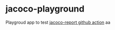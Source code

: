 # jacoco-playground
Playgroud app to test [jacoco-report github action](https://github.com/Madrapps/jacoco-report)
aa

